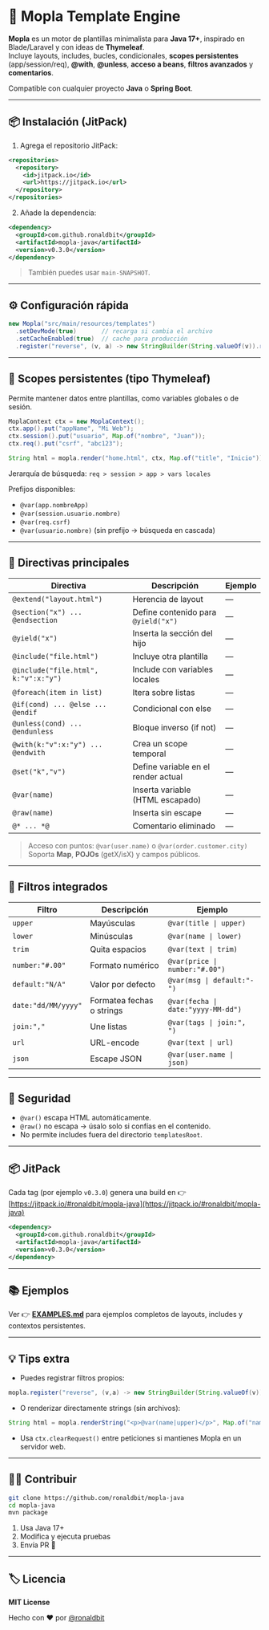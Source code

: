# 🧩 Mopla Template Engine

**Mopla** es un motor de plantillas minimalista para **Java 17+**, inspirado en Blade/Laravel y con ideas de **Thymeleaf**.  
Incluye layouts, includes, bucles, condicionales, **scopes persistentes** (app/session/req), **@with**, **@unless**, **acceso a beans**, **filtros avanzados** y **comentarios**.

Compatible con cualquier proyecto **Java** o **Spring Boot**.

---

## 📦 Instalación (JitPack)

1. Agrega el repositorio JitPack:
```xml
<repositories>
  <repository>
    <id>jitpack.io</id>
    <url>https://jitpack.io</url>
  </repository>
</repositories>
````

2. Añade la dependencia:

```xml
<dependency>
  <groupId>com.github.ronaldbit</groupId>
  <artifactId>mopla-java</artifactId>
  <version>v0.3.0</version>
</dependency>
```

> También puedes usar `main-SNAPSHOT`.

---

## ⚙️ Configuración rápida

```java
new Mopla("src/main/resources/templates")
  .setDevMode(true)       // recarga si cambia el archivo
  .setCacheEnabled(true)  // cache para producción
  .register("reverse", (v, a) -> new StringBuilder(String.valueOf(v)).reverse().toString());
```

---

## 🧠 Scopes persistentes (tipo Thymeleaf)

Permite mantener datos entre plantillas, como variables globales o de sesión.

```java
MoplaContext ctx = new MoplaContext();
ctx.app().put("appName", "Mi Web");
ctx.session().put("usuario", Map.of("nombre", "Juan"));
ctx.req().put("csrf", "abc123");

String html = mopla.render("home.html", ctx, Map.of("title", "Inicio"));
```

Jerarquía de búsqueda:
`req > session > app > vars locales`

Prefijos disponibles:

* `@var(app.nombreApp)`
* `@var(session.usuario.nombre)`
* `@var(req.csrf)`
* `@var(usuario.nombre)` (sin prefijo → búsqueda en cascada)

---

## 🧩 Directivas principales

| Directiva                            | Descripción                         | Ejemplo |
| ------------------------------------ | ----------------------------------- | ------- |
| `@extend("layout.html")`             | Herencia de layout                  | —       |
| `@section("x") ... @endsection`      | Define contenido para `@yield("x")` | —       |
| `@yield("x")`                        | Inserta la sección del hijo         | —       |
| `@include("file.html")`              | Incluye otra plantilla              | —       |
| `@include("file.html", k:"v":x:"y")` | Include con variables locales       | —       |
| `@foreach(item in list)`             | Itera sobre listas                  | —       |
| `@if(cond) ... @else ... @endif`     | Condicional con else                | —       |
| `@unless(cond) ... @endunless`       | Bloque inverso (if not)             | —       |
| `@with(k:"v":x:"y") ... @endwith`    | Crea un scope temporal              | —       |
| `@set("k","v")`                      | Define variable en el render actual | —       |
| `@var(name)`                         | Inserta variable (HTML escapado)    | —       |
| `@raw(name)`                         | Inserta sin escape                  | —       |
| `@* ... *@`                          | Comentario eliminado                | —       |

> Acceso con puntos: `@var(user.name)` o `@var(order.customer.city)`
> Soporta **Map**, **POJOs** (getX/isX) y campos públicos.

---

## 🧰 Filtros integrados

| Filtro              | Descripción               | Ejemplo                            |
| ------------------- | ------------------------- | ---------------------------------- |
| `upper`             | Mayúsculas                | `@var(title \| upper)`             |
| `lower`             | Minúsculas                | `@var(name \| lower)`              |
| `trim`              | Quita espacios            | `@var(text \| trim)`               |
| `number:"#.00"`     | Formato numérico          | `@var(price \| number:"#.00")`     |
| `default:"N/A"`     | Valor por defecto         | `@var(msg \| default:"-")`         |
| `date:"dd/MM/yyyy"` | Formatea fechas o strings | `@var(fecha \| date:"yyyy-MM-dd")` |
| `join:","`          | Une listas                | `@var(tags \| join:", ")`          |
| `url`               | URL-encode                | `@var(text \| url)`                |
| `json`              | Escape JSON               | `@var(user.name \| json)`          |

---

## 🧱 Seguridad

* `@var()` escapa HTML automáticamente.
* `@raw()` no escapa → úsalo solo si confías en el contenido.
* No permite includes fuera del directorio `templatesRoot`.

---

## 📦 JitPack

Cada tag (por ejemplo `v0.3.0`) genera una build en
👉 [https://jitpack.io/#ronaldbit/mopla-java](https://jitpack.io/#ronaldbit/mopla-java)

```xml
<dependency>
  <groupId>com.github.ronaldbit</groupId>
  <artifactId>mopla-java</artifactId>
  <version>v0.3.0</version>
</dependency>
```

---

## 📚 Ejemplos

Ver 👉 [**EXAMPLES.md**](EXAMPLES.md) para ejemplos completos de layouts, includes y contextos persistentes.

---

## 💡 Tips extra

* Puedes registrar filtros propios:

```java
mopla.register("reverse", (v,a) -> new StringBuilder(String.valueOf(v)).reverse().toString());
```

* O renderizar directamente strings (sin archivos):

```java
String html = mopla.renderString("<p>@var(name|upper)</p>", Map.of("name","Ronald"));
```

* Usa `ctx.clearRequest()` entre peticiones si mantienes Mopla en un servidor web.

---

## 🧑‍💻 Contribuir

```bash
git clone https://github.com/ronaldbit/mopla-java
cd mopla-java
mvn package
```

1. Usa Java 17+
2. Modifica y ejecuta pruebas
3. Envía PR 🚀

---

## 🏷️ Licencia

**MIT License**

Hecho con ❤️ por [@ronaldbit](https://github.com/ronaldbit)


 